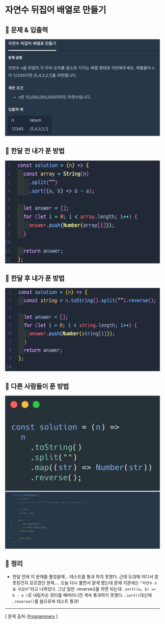# 자연수 뒤집어 배열로 만들기

## 📍 문제 & 입출력

<img src="./Images/1.png"/>

## 📍 한달 전 내가 푼 방법

<img src="./Images/2.png"/>

## 📍 한달 후 내가 푼 방법

<img src="./Images/3.png"/>

## 📍 다른 사람들이 푼 방법

<img src="./Images/4.png"/>

<img src="./Images/5.png"/>

## 📍 정리

- 한달 전에 이 문제를 풀었을때... 테스트를 통과 하지 못했다. 근데 도대체 어디서 잘못된건지 모르겠던 문제.... 오늘 다시 풀면서 알게 됐는데 문제 지문에는 `“자연수 n을 뒤집어”`라고 나와있다. 그냥 일반 .reverse()를 하면 되는데 `.sort((a, b) => b - a )`로 내림차순 정리를 해버리니깐 계속 통과하지 못했다. `.sort()`대신에 `.reverse()`를 씀으로써 테스트 통과!

---

[ 문제 출처: [Programmers](https://programmers.co.kr/) ]
